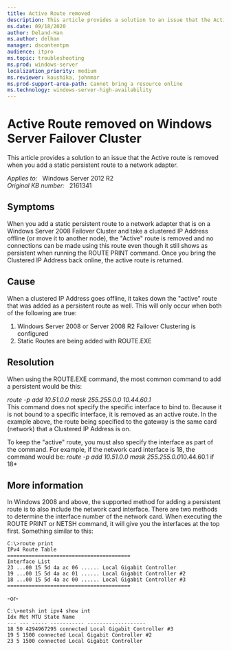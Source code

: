 ```yaml
---
title: Active Route removed
description: This article provides a solution to an issue that the Active route is removed when you add a static persistent route to a network adapter.
ms.date: 09/18/2020
author: Deland-Han 
ms.author: delhan
manager: dscontentpm
audience: itpro
ms.topic: troubleshooting
ms.prod: windows-server
localization_priority: medium
ms.reviewer: kaushika, johnmar
ms.prod-support-area-path: Cannot bring a resource online
ms.technology: windows-server-high-availability
---
```

# Active Route removed on Windows Server Failover Cluster

This article provides a solution to an issue that the Active route is removed when you add a static persistent route to a network adapter.

_Applies to:_ &nbsp; Windows Server 2012 R2  
_Original KB number:_ &nbsp; 2161341

## Symptoms

When you add a static persistent route to a network adapter that is on a Windows Server 2008 Failover Cluster and take a clustered IP Address offline (or move it to another node), the "Active" route is removed and no connections can be made using this route even though it still shows as persistent when running the ROUTE PRINT command. Once you bring the Clustered IP Address back online, the active route is returned.

## Cause

When a clustered IP Address goes offline, it takes down the "active" route that was added as a persistent route as well. This will only occur when both of the following are true:

1. Windows Server 2008 or Server 2008 R2 Failover Clustering is configured
2. Static Routes are being added with ROUTE.EXE

## Resolution

When using the ROUTE.EXE command, the most common command to add a persistent would be this:

*route -p add 10.51.0.0 mask 255.255.0.0 10.44.60.1*  
This command does not specify the specific interface to bind to. Because it is not bound to a specific interface, it is removed as an active route. In the example above, the route being specified to the gateway is the same card (network) that a Clustered IP Address is on.

To keep the "active" route, you must also specify the interface as part of the command. For example, if the network card interface is 18, the command would be:
 *route -p add 10.51.0.0 mask 255.255.0.0*10.44.60.1 if 18*  

## More information

In Windows 2008 and above, the supported method for adding a persistent route is to also include the network card interface. There are two methods to determine the interface number of the network card. When executing the ROUTE PRINT or NETSH command, it will give you the interfaces at the top first. Something similar to this:

```console
C:\>route print
IPv4 Route Table
========================================
Interface List
23 ...00 15 5d 4a ac 06 ...... Local Gigabit Controller
19 ...00 15 5d 4a ac 01 ...... Local Gigabit Controller #2
18 ...00 15 5d 4a ac 00 ...... Local Gigabit Controller #3
========================================
```

-or-

```console
C:\>netsh int ipv4 show int
Idx Met MTU State Name
--- --- ----- ----------- -------------------
18 50 4294967295 connected Local Gigabit Controller #3
19 5 1500 connected Local Gigabit Controller #2
23 5 1500 connected Local Gigabit Controller
```
